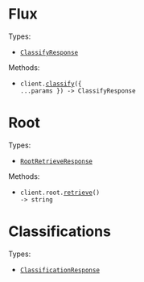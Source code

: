 # Flux

Types:

- <code><a href="./src/resources/top-level.ts">ClassifyResponse</a></code>

Methods:

- <code title="post /classify">client.<a href="./src/index.ts">classify</a>({ ...params }) -> ClassifyResponse</code>

# Root

Types:

- <code><a href="./src/resources/root.ts">RootRetrieveResponse</a></code>

Methods:

- <code title="get /">client.root.<a href="./src/resources/root.ts">retrieve</a>() -> string</code>

# Classifications

Types:

- <code><a href="./src/resources/classifications.ts">ClassificationResponse</a></code>
